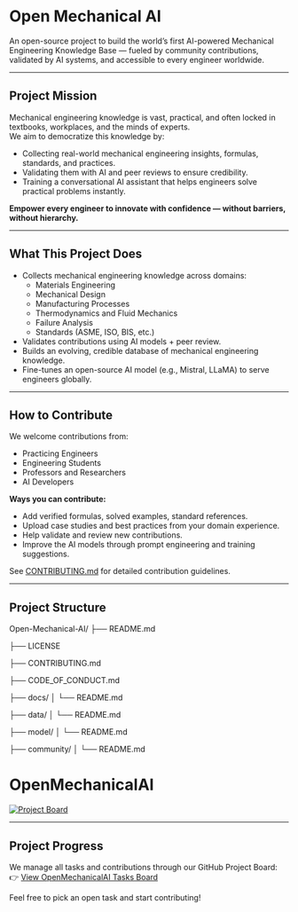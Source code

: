 # Open Mechanical AI

An open-source project to build the world’s first AI-powered Mechanical Engineering Knowledge Base — fueled by community contributions, validated by AI systems, and accessible to every engineer worldwide.

---

## Project Mission

Mechanical engineering knowledge is vast, practical, and often locked in textbooks, workplaces, and the minds of experts.  
We aim to democratize this knowledge by:

- Collecting real-world mechanical engineering insights, formulas, standards, and practices.
- Validating them with AI and peer reviews to ensure credibility.
- Training a conversational AI assistant that helps engineers solve practical problems instantly.

**Empower every engineer to innovate with confidence — without barriers, without hierarchy.**

---

## What This Project Does

- Collects mechanical engineering knowledge across domains:
  - Materials Engineering
  - Mechanical Design
  - Manufacturing Processes
  - Thermodynamics and Fluid Mechanics
  - Failure Analysis
  - Standards (ASME, ISO, BIS, etc.)
- Validates contributions using AI models + peer review.
- Builds an evolving, credible database of mechanical engineering knowledge.
- Fine-tunes an open-source AI model (e.g., Mistral, LLaMA) to serve engineers globally.

---

## How to Contribute

We welcome contributions from:

- Practicing Engineers
- Engineering Students
- Professors and Researchers
- AI Developers

**Ways you can contribute:**

- Add verified formulas, solved examples, standard references.
- Upload case studies and best practices from your domain experience.
- Help validate and review new contributions.
- Improve the AI models through prompt engineering and training suggestions.

See [CONTRIBUTING.md](CONTRIBUTING.md) for detailed contribution guidelines.

---

## Project Structure
Open-Mechanical-AI/
├── README.md

├── LICENSE

├── CONTRIBUTING.md

├── CODE_OF_CONDUCT.md

├── docs/
│     └── README.md

├── data/
│     └── README.md

├── model/
│     └── README.md

├── community/
│     └── README.md

# OpenMechanicalAI

[![Project Board](https://img.shields.io/badge/OpenMechanicalAI-Project%20Board-brightgreen?style=flat-square)](https://github.com/YOUR-USERNAME/open-mechanical-ai/projects/1)

---

## Project Progress

We manage all tasks and contributions through our GitHub Project Board:  
👉 [View OpenMechanicalAI Tasks Board](https://github.com/YOUR-USERNAME/open-mechanical-ai/projects/1)

Feel free to pick an open task and start contributing!
